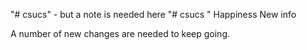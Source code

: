 "# csucs" - but a note is needed here
"# csucs " 
Happiness
New info

A number of new changes are needed to keep going.
